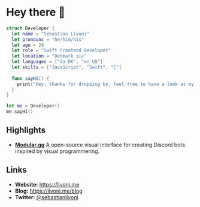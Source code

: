 # Hey there 👋

```swift
struct Developer {
  let name = "Sebastian Livoni"
  let pronouns = "he/him/his"
  let age = 20
  let role = "Swift Frontend Developer"
  let location = "Denmark 🇩🇰"
  let languages = ["da_DK", "en_US"]
  let skills = ["JavaScript", "Swift", "C"]
  
  func sayHi() {
    print("Hey, thanks for dropping by, feel free to have a look at my work!")
  }
}

let me = Developer()
me.sayHi()
```

## Highlights
- [**Modular.gg**](https://github.com/jonasbove/modular.gg) A open-source visual interface for creating Discord bots inspired by visual programmering.

## Links
- **Website:** https://livoni.me
- **Blog:** https://livoni.me/blog
- **Twitter:** [@sebastianlivoni](https://twitter.com/sebastianlivoni)
